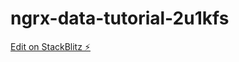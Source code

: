 # ngrx-data-tutorial-2u1kfs

[Edit on StackBlitz ⚡️](https://stackblitz.com/edit/ngrx-data-tutorial-2u1kfs)